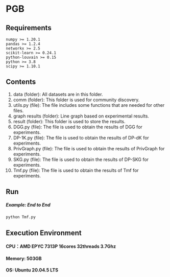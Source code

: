 # PGB
## Requirements
```
numpy >= 1.20.1
pandas >= 1.2.4
networkx >= 2.5
scikit-learn >= 0.24.1
python-louvain >= 0.15
python >= 3.8
scipy >= 1.10.1
```

## Contents
1. data (folder): All datasets are in this folder.
2. comm (folder): This folder is used for community discovery.
3. utils.py (file): The file includes some functions that are needed for other files.
4. graph results (folder): Line graph based on experimental results.
5. result (folder): This folder is used to store the results.
6. DGG.py (file): The file is used to obtain the results of DGG for experiments.
7. DP-1K.py (file): The file is used to obtain the results of DP-dK for experiments.
8. PrivGraph.py (file): The file is used to obtain the results of PrivGraph for experiments.
9. SKG.py (file): The file is used to obtain the results of DP-SKG for experiments.
10. Tmf.py (file): The file is used to obtain the results of Tmf for experiments.

## Run
##### Example: End to End ######
```
python Tmf.py
```

## Execution Environment
#### CPU：AMD EPYC 7313P 16cores 32threads 3.7Ghz
#### Memory: 503GB
#### OS: Ubuntu 20.04.5 LTS
